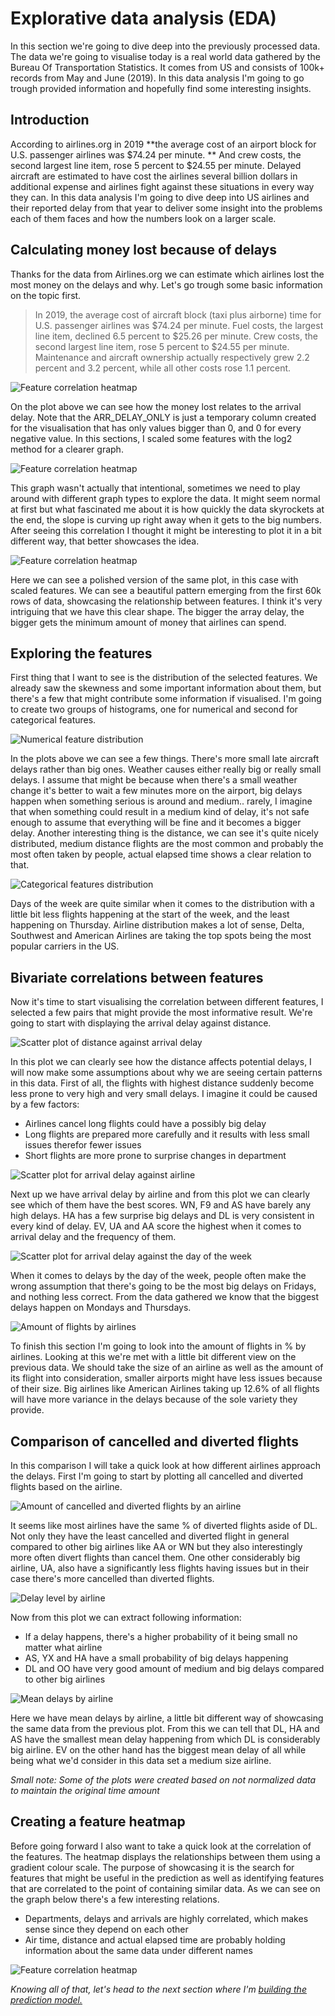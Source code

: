 # Explorative data analysis (EDA)
In this section we're going to dive deep into the previously processed data. The data we're going to visualise today is a real world data gathered by the Bureau Of Transportation Statistics. It comes from US and consists of 100k+ records from May and June (2019). In this data analysis I'm going to go trough provided information and hopefully find some interesting insights.



## Introduction

According to airlines.org in 2019  **the average cost of an airport block for U.S. passenger airlines was $74.24 per minute. ** And crew costs, the second largest line item, rose 5 percent to $24.55 per minute. Delayed aircraft are estimated to have cost the airlines several billion dollars in additional expense and airlines fight against these situations in every way they can. In this data analysis I'm going to dive deep into US airlines and their reported delay from that year to deliver some insight into the problems each of them faces and how the numbers look on a larger scale.



## Calculating money lost because of delays

Thanks for the data from Airlines.org we can estimate which airlines lost the most money on the delays and why. Let's go trough some basic information on the topic first. 

> In 2019, the average cost of aircraft block (taxi plus airborne) time for U.S. passenger airlines was $74.24 per minute. Fuel costs, the largest line item, declined 6.5 percent to $25.26 per minute. Crew costs, the second largest line item, rose 5 percent to $24.55 per minute. Maintenance and aircraft ownership actually respectively grew 2.2 percent and 3.2 percent, while all other costs rose 1.1 percent.

![Feature correlation heatmap](../../plots/delays/lines_price_arr_delay.png)

On the plot above we can see how the money lost relates to the arrival delay. Note that the ARR_DELAY_ONLY is just a temporary column created for the visualisation that has only values bigger than 0, and 0 for every negative value. In this sections, I scaled some features with the log2 method for a clearer graph.

 ![Feature correlation heatmap](../../plots/delays/money_lost_arr_scatter.png)

This graph wasn't actually that intentional, sometimes we need to play around with different graph types to explore the data. It might seem normal at first but what fascinated me about it is how quickly the data skyrockets at the end, the slope is curving up right away when it gets to the big numbers. After seeing this correlation I thought it might be interesting to plot it in a bit different way, that better showcases the idea.



![Feature correlation heatmap](../../plots/delays/money_lost_scatter_better.png)

Here we can see a polished version of the same plot, in this case with scaled features. We can see a beautiful pattern emerging from the first 60k rows of data, showcasing the relationship between features. I think it's very intriguing that we have this clear shape. The bigger the array delay, the bigger gets the minimum amount of money that airlines can spend.



## Exploring the features

First thing that I want to see is the distribution of the selected features. We already saw the skewness and some important information about them, but there's a few that might contribute some information if visualised. I'm going to create two groups of histograms, one for numerical and second for categorical features.

![Numerical feature distribution](../../plots/delays/distribution-selected.png)

In the plots above we can see a few things. There's more small late aircraft delays rather than big ones. Weather causes either really big or really small delays. I assume that might be because when there's a small weather change it's better to wait a few minutes more on the airport, big delays happen when something serious is around and medium.. rarely, I imagine that when something could result in a medium kind of delay, it's not safe enough to assume that everything will be fine and it becomes a bigger delay. Another interesting thing is the distance, we can see it's quite nicely distributed, medium distance flights are the most common and probably the most often taken by people, actual elapsed time shows a clear relation to that.

![Categorical features distribution](../../plots/delays/distribution-selected-cat.png)

Days of the week are quite similar when it comes to the distribution with a little bit less flights happening at the start of the week, and the least happening on Thursday. Airline distribution makes a lot of sense, Delta, Southwest and American Airlines are taking the top spots being the most popular carriers in the US.



## Bivariate correlations between features

Now it's time to start visualising the correlation between different features, I selected a few pairs that might provide the most informative result. We're going to start with displaying the arrival delay against distance.

![Scatter plot of distance against arrival delay](../../plots/delays/arrdelay-distance-scatter.png)

In this plot we can clearly see how the distance affects potential delays, I will now make some assumptions about why we are seeing certain patterns in this data. First of all, the flights with highest distance suddenly become less prone to very high and very small delays. I imagine it could be caused by a few factors:

- Airlines cancel long flights could have a possibly big delay
- Long flights are prepared more carefully and it results with less small issues therefor fewer issues
- Short flights are more prone to surprise changes in department



![Scatter plot for arrival delay against airline](C:\Users\Aleksandra\PycharmProjects\exploring-aviation\plots\delays\arrdelay-airline.png)

Next up we have arrival delay by airline and from this plot we can clearly see which of them have the best scores. WN, F9 and AS have barely any high delays. HA has a few surprise big delays and DL is very consistent in every kind of delay. EV, UA and AA score the highest when it comes to arrival delay and the frequency of them.

![Scatter plot for arrival delay against the day of the week](C:\Users\Aleksandra\PycharmProjects\exploring-aviation\plots\delays\arrdelay-wayofweek-scatter.png)

When it comes to delays by the day of the week, people often make the wrong assumption that there's going to be the most big delays on Fridays, and nothing less correct. From the data gathered we know that the biggest delays happen on Mondays and Thursdays. 

![Amount of flights by airlines](C:\Users\Aleksandra\PycharmProjects\exploring-aviation\plots\delays\flights-by-airlines.png)

To finish this section I'm going to look into the amount of flights in % by airlines. Looking at this we're met with a little bit different view on the previous data. We should take the size of an airline as well as the amount of its flight into consideration, smaller airports might have less issues because of their size. Big airlines like American Airlines taking up 12.6% of all flights will have more variance in the delays because of the sole variety they provide.



## Comparison of cancelled and diverted flights

In this comparison I will take a quick look at how different airlines approach the delays. First I'm going to start by plotting all cancelled and diverted flights   based on the airline.

![Amount of cancelled and diverted flights by an airline](C:\Users\Aleksandra\PycharmProjects\exploring-aviation\plots\delays\canc-and-div-airlines.png)

It seems like most airlines have the same % of diverted flights aside of DL. Not only they have the least cancelled and diverted flight in general compared to other big airlines like AA or WN but they also interestingly more often divert flights than cancel them. One other considerably big airline, UA, also have a significantly less flights having issues but in their case there's more cancelled than diverted flights.

![Delay level by airline](C:\Users\Aleksandra\PycharmProjects\exploring-aviation\plots\delays\delay-level-by-airline.png)

Now from this plot we can extract following information:

- If a delay happens, there's a higher probability of it being small no matter what airline
- AS, YX and HA have a small probability of big delays happening
- DL and OO have very good amount of medium and big delays compared to other big airlines

![Mean delays by airline](C:\Users\Aleksandra\PycharmProjects\exploring-aviation\plots\delays\mean-delays.png)

Here we have mean delays by airline, a little bit different way of showcasing the same data from the previous plot. From this we can tell that DL, HA and AS have the smallest mean delay happening from which DL is considerably big airline. EV on the other hand has the biggest mean delay of all while being what we'd consider in this data set a medium size airline.

_Small note: Some of the plots were created based on not normalized data to maintain the original time amount_



## Creating a feature heatmap

Before going forward I also want to take a quick look at the correlation of the features. The heatmap displays the relationships between them using a gradient colour scale. The purpose of showcasing it is the search for features that might be useful in the prediction as well as identifying features that are correlated to the point of containing similar data. As we can see on the graph below there's a few interesting relations.

- Departments, delays and arrivals are highly correlated, which makes sense since they depend on each other
- Air time, distance and actual elapsed time are probably holding information about the same data under different names

![Feature correlation heatmap](../../plots/delays/heatmap.png)





_Knowing all of that, let's head to the next section where I'm [building the prediction model.](predictions.md)_